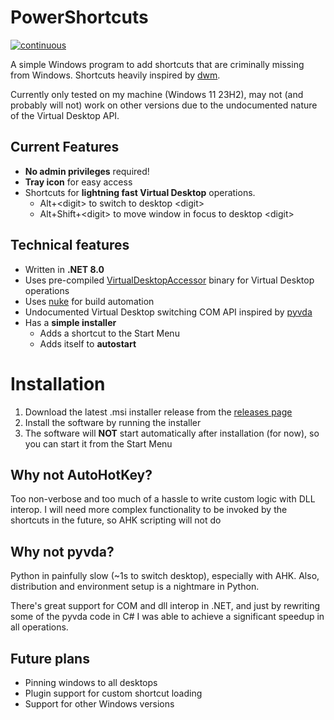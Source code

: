 # PowerShortcuts

[![continuous](https://github.com/peterder72/PowerShortcuts/actions/workflows/continuous.yml/badge.svg)](https://github.com/peterder72/PowerShortcuts/actions/workflows/continuous.yml)

A simple Windows program to add shortcuts that are criminally missing from Windows.
Shortcuts heavily inspired by [dwm](https://dwm.suckless.org/).

Currently only tested on my machine (Windows 11 23H2),
may not (and probably will not) work on other versions due to the undocumented nature of the Virtual Desktop API.

## Current Features

- **No admin privileges** required!
- **Tray icon** for easy access
- Shortcuts for **lightning fast Virtual Desktop** operations.
  - Alt+\<digit> to switch to desktop \<digit> 
  - Alt+Shift+\<digit> to move window in focus to desktop \<digit>

## Technical features

- Written in **.NET 8.0**
- Uses pre-compiled [VirtualDesktopAccessor](https://github.com/Ciantic/VirtualDesktopAccessor) binary for Virtual Desktop operations
- Uses [nuke](https://github.com/nuke-build/nuke) for build automation
- Undocumented Virtual Desktop switching COM API inspired by [pyvda](https://github.com/mrob95/pyvda)
- Has a **simple installer**
  - Adds a shortcut to the Start Menu
  - Adds itself to **autostart**

# Installation

1. Download the latest .msi installer release from the [releases page](https://github.com/peterder72/PowerShortcuts/releases)
2. Install the software by running the installer
3. The software will **NOT** start automatically after installation (for now), so you can start it from the Start Menu

## Why not AutoHotKey?

Too non-verbose and too much of a hassle to write custom logic with DLL interop.
I will need more complex functionality to be invoked by the shortcuts in the future, so AHK scripting will not do

## Why not pyvda?

Python in painfully slow (~1s to switch desktop), especially with AHK.
Also, distribution and environment setup is a nightmare in Python.

There's great support for COM and dll interop in .NET, and just by rewriting some of the pyvda code in C# 
I was able to achieve a significant speedup in all operations.

## Future plans

- Pinning windows to all desktops
- Plugin support for custom shortcut loading
- Support for other Windows versions
